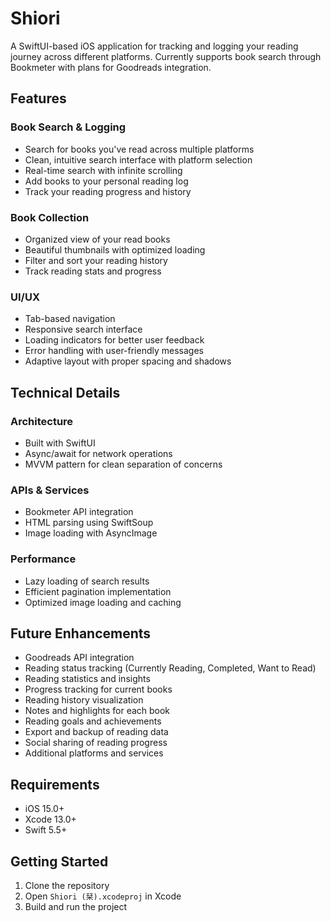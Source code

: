 # Shiori

A SwiftUI-based iOS application for tracking and logging your reading journey across different platforms. Currently supports book search through Bookmeter with plans for Goodreads integration.

## Features

### Book Search & Logging
- Search for books you've read across multiple platforms
- Clean, intuitive search interface with platform selection
- Real-time search with infinite scrolling
- Add books to your personal reading log
- Track your reading progress and history

### Book Collection
- Organized view of your read books
- Beautiful thumbnails with optimized loading
- Filter and sort your reading history
- Track reading stats and progress

### UI/UX
- Tab-based navigation
- Responsive search interface
- Loading indicators for better user feedback
- Error handling with user-friendly messages
- Adaptive layout with proper spacing and shadows

## Technical Details

### Architecture
- Built with SwiftUI
- Async/await for network operations
- MVVM pattern for clean separation of concerns

### APIs & Services
- Bookmeter API integration
- HTML parsing using SwiftSoup
- Image loading with AsyncImage

### Performance
- Lazy loading of search results
- Efficient pagination implementation
- Optimized image loading and caching

## Future Enhancements
- Goodreads API integration
- Reading status tracking (Currently Reading, Completed, Want to Read)
- Reading statistics and insights
- Progress tracking for current books
- Reading history visualization
- Notes and highlights for each book
- Reading goals and achievements
- Export and backup of reading data
- Social sharing of reading progress
- Additional platforms and services

## Requirements
- iOS 15.0+
- Xcode 13.0+
- Swift 5.5+

## Getting Started
1. Clone the repository
2. Open `Shiori (栞).xcodeproj` in Xcode
3. Build and run the project

